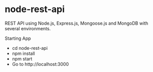 # node-rest-api
REST API using Node.js, Express.js, Mongoose.js and MongoDB with several environments.

Starting App

 - cd node-rest-api
 - npm install
 - npm start
 - Go to http://localhost:3000
